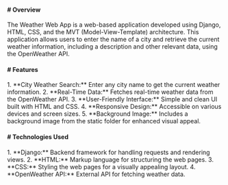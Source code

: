 <h4># Overview</h4>
The Weather Web App is a web-based application developed using Django, HTML, CSS, and the MVT (Model-View-Template) architecture. This application allows users to enter the name of a city and retrieve the current weather information, including a description and other relevant data, using the OpenWeather API.
<h4># Features</h4>
1. **City Weather Search:** Enter any city name to get the current weather information.
2. **Real-Time Data:** Fetches real-time weather data from the OpenWeather API.
3. **User-Friendly Interface:** Simple and clean UI built with HTML and CSS.
4. **Responsive Design:** Accessible on various devices and screen sizes.
5. **Background Image:** Includes a background image from the static folder for enhanced visual appeal.
<h4># Technologies Used</h4>
1. **Django:** Backend framework for handling requests and rendering views.
2. **HTML:** Markup language for structuring the web pages.
3. **CSS:** Styling the web pages for a visually appealing layout.
4. **OpenWeather API:** External API for fetching weather data.
